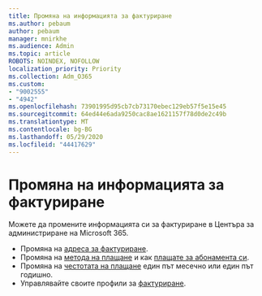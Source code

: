 ```yaml
---
title: Промяна на информацията за фактуриране
ms.author: pebaum
author: pebaum
manager: mnirkhe
ms.audience: Admin
ms.topic: article
ROBOTS: NOINDEX, NOFOLLOW
localization_priority: Priority
ms.collection: Adm_O365
ms.custom:
- "9002555"
- "4942"
ms.openlocfilehash: 73901995d95cb7cb73170ebec129eb57f5e15e45
ms.sourcegitcommit: 64ed44e6ada9250cac8ae1621157f78d0de2c49b
ms.translationtype: MT
ms.contentlocale: bg-BG
ms.lasthandoff: 05/29/2020
ms.locfileid: "44417629"
---
```

# <a name="change-billing-information"></a>Промяна на информацията за фактуриране

Можете да промените информацията си за фактуриране в Центъра за администриране на Microsoft 365. 

- Промяна на [адреса за фактуриране](https://docs.microsoft.com/microsoft-365/commerce/billing-and-payments/change-your-billing-addresses).
- Промяна на [метода на плащане](https://docs.microsoft.com/microsoft-365/commerce/billing-and-payments/manage-payment-methods) и как [плащате за абонамента си](https://docs.microsoft.com/microsoft-365/commerce/billing-and-payments/pay-for-your-subscription).
- Промяна на [честотата на плащане](https://docs.microsoft.com/microsoft-365/commerce/billing-and-payments/change-payment-frequency) един път месечно или един път годишно.
- Управлявайте своите профили за [фактуриране](https://docs.microsoft.com/microsoft-365/commerce/billing-and-payments/manage-billing-profiles).
